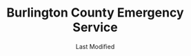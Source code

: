 ---
layout: location-page
date: Last Modified
description: "Local COVID-19 testing is available at Burlington County Emergency Service in Westampton, New Jersey, USA."
permalink: "locations/new-jersey/westampton/burlington-county-emergency-service/"
tags:
  - locations
  - new-jersey
title: Burlington County Emergency Service
uniqueName: burlington-county-emergency-service
state: New Jersey
stateAbbr: NJ
hood: "Burlington County"
address: "53 Academy Drive"
city: "Westampton"
zip: "08060"
zipsNearby: "07981 07999 08888 08889 07095 08801 08802 07001 08803 07920 07939 07002 07921 07823 07922 07924 08804 08805 08807 08808 07926 07828 07829 07830 07008 07927 07831 07928 07930 08809 07016 08810 07803 07869 08812 08816 07936 07017 07018 07019 08817 08818 08820 08837 08899 07201 07202 07203 07204 07205 07206 07207 07208 07023 07931 08821 07836 08822 07932 08823 08825 07027 07933 07934 08826 07838 07935 07840 08827 07029 08828 08829 08844 07845 08830 08831 08832 08824 07033 07847 08833 07852 07938 07036 08834 07039 07853 07940 08835 07040 08836 07945 08840 08846 08848 07041 07946 08850 08852 07950 07960 07961 07962 07963 07970 08853 07101 07102 07103 07104 07105 07106 07107 07108 07111 07112 07114 07175 07184 07188 07189 07191 07192 07193 07195 07198 07199 08901 08902 08903 08904 08905 08906 08933 08989 07974 07976 08857 08858 07050 07051 07052 07863 08859 07977 08861 08862 08863 08865 08854 08855 08867 07059 07060 07061 07062 07063 07069 07978 07865 07064 07979 08868 07065 07066 07067 08869 08870 08871 08872 07870 07076 07077 07078 08873 08875 08890 08876 08879 08880 07079 07080 08882 08884 07081 08885 08886 07980 07876 07901 07902 08887 07083 07088 07880 07882 07090 07091 07092 11697 10301 10302 10303 10304 10305 10306 10307 10308 10309 10310 10311 10312 10313 10314 19701 19703 19706 19707 19708 19709 19710 19702 19711 19712 19713 19714 19715 19716 19717 19718 19725 19726 19720 19721 19730 19731 19732 19733 19735 19801 19802 19803 19804 19805 19806 19807 19808 19809 19810 19850 19880 19884 19885 19886 19890 19891 19892 19893 19894 19895 19896 19897 19898 19899 19736 08201 08205 07710 07711 08501 08720 08001 07712 08004 08401 08402 08403 08404 08405 08406 07716 07717 08005 08006 08007 08721 08008 08722 07718 08502 07715 07719 08009 08010 08011 08012 08504 08505 07720 08723 08724 08014 08302 08730 08203 08015 08310 08016 08101 08102 08103 08104 08105 08106 08107 08108 08109 08110 08018 08311 08019 08002 08003 08034 08020 08510 08526 08312 08021 07721 08213 07722 08022 08511 08512 08514 08515 07723 08023 08313 08314 08214 08315 08316 08317 07724 07799 08215 08318 08217 07726 08319 08025 08320 07727 08518 08731 08321 08322 07728 08026 08027 08028 08029 08030 08218 08323 08032 08033 08035 08036 08037 08038 08039 07730 08324 07732 08520 07733 08525 07731 08732 08527 08041 08042 07734 07735 08528 08043 08733 08759 08701 08530 08326 08734 08735 08045 08220 08327 07737 07738 08221 07739 07740 08048 08049 08328 08050 08736 08738 08051 08052 07746 08053 08223 07747 08329 08330 08055 08056 07748 08332 08340 08341 08342 07750 08343 08057 07751 08059 08060 08054 08061 08062 08063 07752 07753 07754 08533 08344 08224 08064 08345 08346 08347 08739 08225 07755 08226 08740 07756 07757 08230 08231 08065 08066 08067 08068 08534 08069 08070 08535 08741 08071 08536 08232 08234 08742 08240 08348 07758 08349 08241 08540 08541 08542 08543 08544 08550 08072 08073 07701 07702 07703 07704 07709 08350 08074 08551 08075 08076 08077 08553 08554 08555 08556 08352 07760 08078 08079 08750 08243 08751 08752 08557 08080 08353 08081 08558 08083 08244 08245 08031 08099 08246 07762 08559 08084 08248 08085 07763 08086 08560 08753 08754 08755 08756 08757 08601 08602 08603 08604 08605 08606 08607 08608 08609 08610 08611 08618 08619 08620 08625 08628 08629 08638 08640 08641 08645 08646 08647 08648 08650 08666 08690 08691 08695 08250 08087 08088 08360 08361 08362 08758 08089 08090 08091 08092 07764 08093 07765 08094 08046 08561 08095 08270 08096 08097 08098 08562 18011 18101 18102 18103 18104 18105 18106 18109 18195 19503 19504 18014 19505 18015 18016 18017 18018 18020 18025 19508 19512 18031 18032 18034 18036 18037 19518 18039 19519 18041 18040 18042 18043 18044 18045 18046 19520 18049 18098 18099 19523 19525 18054 18055 18056 18001 18002 18003 19535 18060 18062 19539 19542 19543 18064 19545 18067 18068 19547 18069 18070 18074 19548 18073 18076 18077 18081 18083 18084 18085 19562 18087 18052 18092 19001 19002 19420 19003 19311 19004 18910 19020 19021 19312 19421 18911 19422 19424 19316 19007 19008 19009 19010 18912 18913 19423 19317 18914 19012 19013 19014 19015 19016 19022 19017 19425 19319 19018 19320 19330 19426 19473 18915 19331 19339 19340 19428 19429 19397 19398 19399 19430 18916 19023 19432 19333 19335 19372 18901 18902 18933 19026 18917 18918 19028 19027 18920 19029 19341 19353 19030 18921 19031 19032 19033 18922 19025 19034 19048 19049 18923 19435 18925 18926 19035 19342 19343 19036 19038 19039 19437 19438 19441 19040 19440 19041 18927 18928 19043 19098 19344 19044 19006 19345 18929 19046 19346 19347 19348 19442 18930 19443 19444 18931 19350 19047 19053 19446 19050 19450 19052 19054 19055 19056 19057 19058 19351 19352 18932 19354 19451 19355 19060 19061 18934 19037 19063 19064 19065 19086 19091 19357 19066 18935 19358 18936 19067 19070 19072 18938 19360 18940 19073 19401 19403 19404 19405 19406 19407 19408 19409 19415 19436 19454 19455 19477 19074 19456 19075 18942 19301 19457 19365 18943 18944 19019 19092 19093 19099 19101 19102 19103 19104 19105 19106 19107 19108 19109 19110 19111 19112 19113 19114 19115 19116 19118 19119 19120 19121 19122 19123 19124 19125 19126 19127 19128 19129 19130 19131 19132 19133 19134 19135 19136 19137 19138 19139 19140 19141 19142 19143 19144 19145 19146 19147 19148 19149 19150 19151 19152 19153 19154 19155 19160 19161 19162 19170 19171 19172 19173 19175 19176 19177 19178 19179 19181 19182 19183 19184 19185 19187 19188 19190 19191 19192 19193 19194 19195 19196 19197 19244 19255 19453 19460 18946 18947 18949 19462 19366 18950 19367 19464 19465 19076 18951 18953 18955 19078 19468 18956 19369 19470 18957 18958 19472 18960 19079 18962 19474 18963 18924 18964 18954 18966 18968 19475 19478 19371 19081 18969 19373 19374 18970 18971 19375 18972 19082 19083 19480 19481 19482 19484 19485 19493 19494 19495 19496 19085 19376 18974 18991 18976 18977 19080 19087 19088 19089 19380 19381 19382 19383 19388 19318 19390 19486 19395 19090 19094 19490 18979 18980 19095 19096 19492 18981 21916 21920 21921 21922 07182 07194 07983 08922 08988 19488 19489 19887 19889 18175 19483 19487" 
mapUrl: "http://maps.apple.com/?q=Burlington+County+Emergency+Service&address=53+Academy+Drive,Westampton,New+Jersey,08060"
locationType: Drive-thru
phone: "609-726-7097"
website: "https://www.co.burlington.nj.us/1845/2019-Novel-Coronavirus-Information"
onlineBooking: undefined
closed: undefined
closedUpdate: April 17th, 2020
notes: "By appointment only. Local residents only."
days: Contact for hours of operation.
ctaMessage: Learn more
ctaUrl: "https://www.co.burlington.nj.us/1845/2019-Novel-Coronavirus-Information"
---